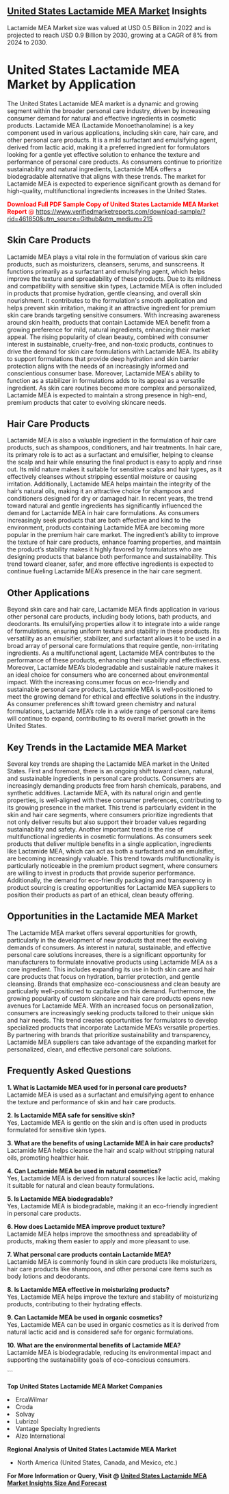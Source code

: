 <h2><a href="https://www.verifiedmarketreports.com/download-sample/?rid=461850&amp;utm_source=Github&amp;utm_medium=215" target="_blank">United States Lactamide MEA Market</a> Insights</h2><p>Lactamide MEA Market size was valued at USD 0.5 Billion in 2022 and is projected to reach USD 0.9 Billion by 2030, growing at a CAGR of 8% from 2024 to 2030.</p><p> <h1>United States Lactamide MEA Market by Application</h1> <p>The United States Lactamide MEA market is a dynamic and growing segment within the broader personal care industry, driven by increasing consumer demand for natural and effective ingredients in cosmetic products. Lactamide MEA (Lactamide Monoethanolamine) is a key component used in various applications, including skin care, hair care, and other personal care products. It is a mild surfactant and emulsifying agent, derived from lactic acid, making it a preferred ingredient for formulators looking for a gentle yet effective solution to enhance the texture and performance of personal care products. As consumers continue to prioritize sustainability and natural ingredients, Lactamide MEA offers a biodegradable alternative that aligns with these trends. The market for Lactamide MEA is expected to experience significant growth as demand for high-quality, multifunctional ingredients increases in the United States. <p><span class=""><span style="color: #ff0000;"><strong>Download Full PDF Sample Copy of United States Lactamide MEA Market Report</strong> @ </span><a href="https://www.verifiedmarketreports.com/download-sample/?rid=461850&amp;utm_source=Github&amp;utm_medium=215" target="_blank">https://www.verifiedmarketreports.com/download-sample/?rid=461850&amp;utm_source=Github&amp;utm_medium=215</a></span></p></p> <h2>Skin Care Products</h2> <p>Lactamide MEA plays a vital role in the formulation of various skin care products, such as moisturizers, cleansers, serums, and sunscreens. It functions primarily as a surfactant and emulsifying agent, which helps improve the texture and spreadability of these products. Due to its mildness and compatibility with sensitive skin types, Lactamide MEA is often included in products that promise hydration, gentle cleansing, and overall skin nourishment. It contributes to the formulation's smooth application and helps prevent skin irritation, making it an attractive ingredient for premium skin care brands targeting sensitive consumers. With increasing awareness around skin health, products that contain Lactamide MEA benefit from a growing preference for mild, natural ingredients, enhancing their market appeal. The rising popularity of clean beauty, combined with consumer interest in sustainable, cruelty-free, and non-toxic products, continues to drive the demand for skin care formulations with Lactamide MEA. Its ability to support formulations that provide deep hydration and skin barrier protection aligns with the needs of an increasingly informed and conscientious consumer base. Moreover, Lactamide MEA's ability to function as a stabilizer in formulations adds to its appeal as a versatile ingredient. As skin care routines become more complex and personalized, Lactamide MEA is expected to maintain a strong presence in high-end, premium products that cater to evolving skincare needs.</p> <h2>Hair Care Products</h2> <p>Lactamide MEA is also a valuable ingredient in the formulation of hair care products, such as shampoos, conditioners, and hair treatments. In hair care, its primary role is to act as a surfactant and emulsifier, helping to cleanse the scalp and hair while ensuring the final product is easy to apply and rinse out. Its mild nature makes it suitable for sensitive scalps and hair types, as it effectively cleanses without stripping essential moisture or causing irritation. Additionally, Lactamide MEA helps maintain the integrity of the hair’s natural oils, making it an attractive choice for shampoos and conditioners designed for dry or damaged hair. In recent years, the trend toward natural and gentle ingredients has significantly influenced the demand for Lactamide MEA in hair care formulations. As consumers increasingly seek products that are both effective and kind to the environment, products containing Lactamide MEA are becoming more popular in the premium hair care market. The ingredient’s ability to improve the texture of hair care products, enhance foaming properties, and maintain the product’s stability makes it highly favored by formulators who are designing products that balance both performance and sustainability. This trend toward cleaner, safer, and more effective ingredients is expected to continue fueling Lactamide MEA’s presence in the hair care segment.</p> <h2>Other Applications</h2> <p>Beyond skin care and hair care, Lactamide MEA finds application in various other personal care products, including body lotions, bath products, and deodorants. Its emulsifying properties allow it to integrate into a wide range of formulations, ensuring uniform texture and stability in these products. Its versatility as an emulsifier, stabilizer, and surfactant allows it to be used in a broad array of personal care formulations that require gentle, non-irritating ingredients. As a multifunctional agent, Lactamide MEA contributes to the performance of these products, enhancing their usability and effectiveness. Moreover, Lactamide MEA’s biodegradable and sustainable nature makes it an ideal choice for consumers who are concerned about environmental impact. With the increasing consumer focus on eco-friendly and sustainable personal care products, Lactamide MEA is well-positioned to meet the growing demand for ethical and effective solutions in the industry. As consumer preferences shift toward green chemistry and natural formulations, Lactamide MEA’s role in a wide range of personal care items will continue to expand, contributing to its overall market growth in the United States.</p> <h2>Key Trends in the Lactamide MEA Market</h2> <p>Several key trends are shaping the Lactamide MEA market in the United States. First and foremost, there is an ongoing shift toward clean, natural, and sustainable ingredients in personal care products. Consumers are increasingly demanding products free from harsh chemicals, parabens, and synthetic additives. Lactamide MEA, with its natural origin and gentle properties, is well-aligned with these consumer preferences, contributing to its growing presence in the market. This trend is particularly evident in the skin and hair care segments, where consumers prioritize ingredients that not only deliver results but also support their broader values regarding sustainability and safety. Another important trend is the rise of multifunctional ingredients in cosmetic formulations. As consumers seek products that deliver multiple benefits in a single application, ingredients like Lactamide MEA, which can act as both a surfactant and an emulsifier, are becoming increasingly valuable. This trend towards multifunctionality is particularly noticeable in the premium product segment, where consumers are willing to invest in products that provide superior performance. Additionally, the demand for eco-friendly packaging and transparency in product sourcing is creating opportunities for Lactamide MEA suppliers to position their products as part of an ethical, clean beauty offering.</p> <h2>Opportunities in the Lactamide MEA Market</h2> <p>The Lactamide MEA market offers several opportunities for growth, particularly in the development of new products that meet the evolving demands of consumers. As interest in natural, sustainable, and effective personal care solutions increases, there is a significant opportunity for manufacturers to formulate innovative products using Lactamide MEA as a core ingredient. This includes expanding its use in both skin care and hair care products that focus on hydration, barrier protection, and gentle cleansing. Brands that emphasize eco-consciousness and clean beauty are particularly well-positioned to capitalize on this demand. Furthermore, the growing popularity of custom skincare and hair care products opens new avenues for Lactamide MEA. With an increased focus on personalization, consumers are increasingly seeking products tailored to their unique skin and hair needs. This trend creates opportunities for formulators to develop specialized products that incorporate Lactamide MEA’s versatile properties. By partnering with brands that prioritize sustainability and transparency, Lactamide MEA suppliers can take advantage of the expanding market for personalized, clean, and effective personal care solutions.</p> <h2>Frequently Asked Questions</h2> <p><strong>1. What is Lactamide MEA used for in personal care products?</strong><br> Lactamide MEA is used as a surfactant and emulsifying agent to enhance the texture and performance of skin and hair care products.</p> <p><strong>2. Is Lactamide MEA safe for sensitive skin?</strong><br> Yes, Lactamide MEA is gentle on the skin and is often used in products formulated for sensitive skin types.</p> <p><strong>3. What are the benefits of using Lactamide MEA in hair care products?</strong><br> Lactamide MEA helps cleanse the hair and scalp without stripping natural oils, promoting healthier hair.</p> <p><strong>4. Can Lactamide MEA be used in natural cosmetics?</strong><br> Yes, Lactamide MEA is derived from natural sources like lactic acid, making it suitable for natural and clean beauty formulations.</p> <p><strong>5. Is Lactamide MEA biodegradable?</strong><br> Yes, Lactamide MEA is biodegradable, making it an eco-friendly ingredient in personal care products.</p> <p><strong>6. How does Lactamide MEA improve product texture?</strong><br> Lactamide MEA helps improve the smoothness and spreadability of products, making them easier to apply and more pleasant to use.</p> <p><strong>7. What personal care products contain Lactamide MEA?</strong><br> Lactamide MEA is commonly found in skin care products like moisturizers, hair care products like shampoos, and other personal care items such as body lotions and deodorants.</p> <p><strong>8. Is Lactamide MEA effective in moisturizing products?</strong><br> Yes, Lactamide MEA helps improve the texture and stability of moisturizing products, contributing to their hydrating effects.</p> <p><strong>9. Can Lactamide MEA be used in organic cosmetics?</strong><br> Yes, Lactamide MEA can be used in organic cosmetics as it is derived from natural lactic acid and is considered safe for organic formulations.</p> <p><strong>10. What are the environmental benefits of Lactamide MEA?</strong><br> Lactamide MEA is biodegradable, reducing its environmental impact and supporting the sustainability goals of eco-conscious consumers.</p> ```</p><p><strong>Top United States Lactamide MEA Market Companies</strong></p><div data-test-id=""><p><li>ErcaWilmar</li><li> Croda</li><li> Solvay</li><li> Lubrizol</li><li> Vantage Specialty Ingredients</li><li> Alzo International</li></p><div><strong>Regional Analysis of&nbsp;United States Lactamide MEA Market</strong></div><ul><li dir="ltr"><p dir="ltr">North America&nbsp;(United States, Canada, and Mexico, etc.)</p></li></ul><p><strong>For More Information or Query, Visit @&nbsp;</strong><strong><a href="https://www.verifiedmarketreports.com/product/lactamide-mea-market/?utm_source=Github&amp;utm_medium=215" target="_blank">United States Lactamide MEA Market Insights Size And Forecast</a></strong></p></div>
